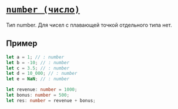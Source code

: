 # [`number (число)`](../index.md)

Тип number. Для чисел с плавающей точкой отдельного типа нет.

## Пример

```ts
let a = 1; // : number
let b = -10; // : number
let c = 3.5; // : number
let d = 10_000; // : number
let e = NaN; // : number

let revenue: number = 1000;
let bonus: number = 500;
let res: number = revenue + bonus;
```
